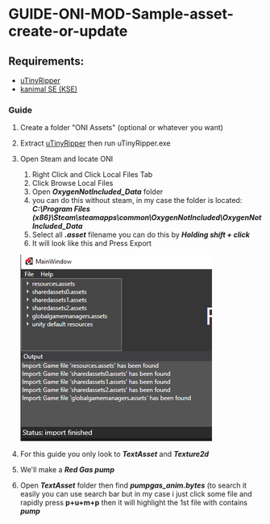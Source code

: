 # GUIDE-ONI-MOD-Sample-asset-create-or-update

## Requirements:
  * [uTinyRipper](https://github.com/mafaca/UtinyRipper)
  * [kanimal SE (KSE)](https://github.com/skairunner/kanimal-SE)

### Guide

1. Create a folder "ONI Assets" (optional or whatever you want) 
1. Extract [uTinyRipper](https://github.com/mafaca/UtinyRipper) then run uTinyRipper.exe
1. Open Steam and locate ONI
   1. Right Click and Click Local Files Tab
   1. Click Browse Local Files
   1. Open __*OxygenNotIncluded_Data*__ folder
   1. you can do this without steam, in my case the folder is located: __*C:\Program Files (x86)\Steam\steamapps\common\OxygenNotIncluded\OxygenNotIncluded_Data*__
   1. Select all __*.asset*__ filename you can do this by __*Holding shift + click*__
   1. It will look like this and Press Export
   
   ![tut1](/11.PNG)
 
1. For this guide you only look to __*TextAsset*__ and __*Texture2d*__
1. We'll make a __*Red Gas pump*__
1. Open __*TextAsset*__ folder then find __*pumpgas_anim.bytes*__ (to search it easily you can use search bar but in my case i just click some file and rapidly press __p+u+m+p__ then it will highlight the 1st file with contains __*pump*__
